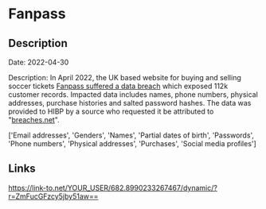 # Fanpass

## Description

Date: 2022-04-30

Description:
In April 2022, the UK based website for buying and selling soccer tickets <a href="https://milled.com/fanpass/fanpass-incident-notification-V6odeYPOxOTPZFq-" target="_blank" rel="noopener">Fanpass suffered a data breach</a> which exposed 112k customer records. Impacted data includes names, phone numbers, physical addresses, purchase histories and salted password hashes. The data was provided to HIBP by a source who requested it be attributed to &quot;<a href="https://breaches.net/" target="_blank" rel="noopener">breaches.net</a>&quot;.


['Email addresses', 'Genders', 'Names', 'Partial dates of birth', 'Passwords', 'Phone numbers', 'Physical addresses', 'Purchases', 'Social media profiles']

## Links

https://link-to.net/YOUR_USER/682.8990233267467/dynamic/?r=ZmFucGFzcy5jby51aw==